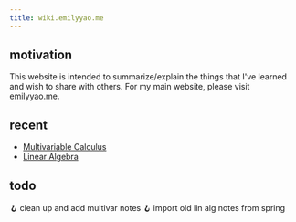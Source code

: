 ```yaml
---
title: wiki.emilyyao.me
---
```


## motivation
This website is intended to summarize/explain the things that I've learned and wish to share with others. For my main website, please visit [emilyyao.me](https://emilyyao.me).

## recent
- [Multivariable Calculus](/multivariable-calculus.md)
- [Linear Algebra](/linear-algebra.md)

## todo
🪝 clean up and add multivar notes
🪝 import old lin alg notes from spring

<!-- # topics
- [Multivariable Calculus](/multivar-calc)
- [Linear Algebra](/linear-algebra)
- [Basics in Machine Learning](/machine-learning)

# contribution (WIP) -->
